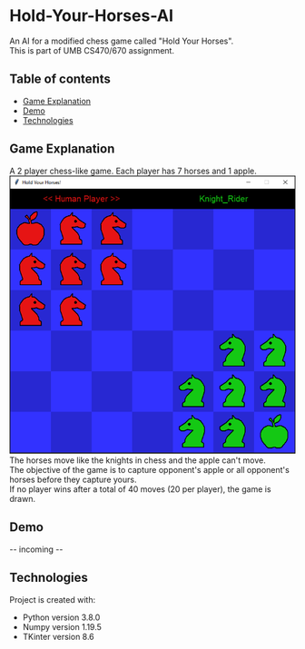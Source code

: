 # Hold-Your-Horses-AI
An AI for a modified chess game called "Hold Your Horses". <br/>
This is part of UMB CS470/670 assignment.

## Table of contents
* [Game Explanation](#GameExplanation)
* [Demo](#demo)
* [Technologies](#Technologies)

## Game Explanation
A 2 player chess-like game. Each player has 7 horses and 1 apple.<br/>
![alt text](https://github.com/suncharn-pipithkul/Hold-Your-Horses-AI/blob/main/starting.png?raw=true)
The horses move like the knights in chess and the apple can't move. <br/>
The objective of the game is to capture opponent's apple or all opponent's horses before they capture yours. <br/>
If no player wins after a total of 40 moves (20 per player), the game is drawn.

## Demo
-- incoming --

## Technologies
Project is created with:
* Python version 3.8.0
* Numpy version 1.19.5
* TKinter version 8.6
